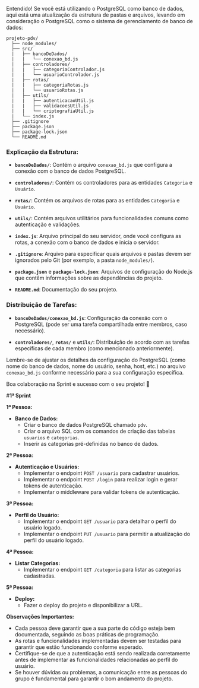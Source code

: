 Entendido! Se você está utilizando o PostgreSQL como banco de dados, aqui está uma atualização da estrutura de pastas e arquivos, levando em consideração o PostgreSQL como o sistema de gerenciamento de banco de dados:

```
projeto-pdv/
  ├── node_modules/
  ├── src/
  |   ├── bancoDeDados/
  |   |   └── conexao_bd.js
  |   ├── controladores/
  |   |   ├── categoriaControlador.js
  |   |   └── usuarioControlador.js
  |   ├── rotas/
  |   |   ├── categoriaRotas.js
  |   |   └── usuarioRotas.js
  |   ├── utils/
  |   |   ├── autenticacaoUtil.js
  |   |   ├── validacoesUtil.js
  |   |   └── criptografiaUtil.js
  |   └── index.js
  ├── .gitignore
  ├── package.json
  ├── package-lock.json
  └── README.md
```

### **Explicação da Estrutura:**

- **`bancoDeDados/`**: Contém o arquivo `conexao_bd.js` que configura a conexão com o banco de dados PostgreSQL.

- **`controladores/`**: Contém os controladores para as entidades `Categoria` e `Usuário`.

- **`rotas/`**: Contém os arquivos de rotas para as entidades `Categoria` e `Usuário`.

- **`utils/`**: Contém arquivos utilitários para funcionalidades comuns como autenticação e validações.

- **`index.js`**: Arquivo principal do seu servidor, onde você configura as rotas, a conexão com o banco de dados e inicia o servidor.

- **`.gitignore`**: Arquivo para especificar quais arquivos e pastas devem ser ignorados pelo Git (por exemplo, a pasta `node_modules/`).

- **`package.json`** e **`package-lock.json`**: Arquivos de configuração do Node.js que contêm informações sobre as dependências do projeto.

- **`README.md`**: Documentação do seu projeto.

### **Distribuição de Tarefas:**

- **`bancoDeDados/conexao_bd.js`**: Configuração da conexão com o PostgreSQL (pode ser uma tarefa compartilhada entre membros, caso necessário).

- **`controladores/`**, **`rotas/`** e **`utils/`**: Distribuição de acordo com as tarefas específicas de cada membro (como mencionado anteriormente).

Lembre-se de ajustar os detalhes da configuração do PostgreSQL (como nome do banco de dados, nome do usuário, senha, host, etc.) no arquivo `conexao_bd.js` conforme necessário para a sua configuração específica.

Boa colaboração na Sprint e sucesso com o seu projeto! 🚀

#**1ª Sprint**

**1ª Pessoa:**
- **Banco de Dados:**
  - Criar o banco de dados PostgreSQL chamado `pdv`.
  - Criar o arquivo SQL com os comandos de criação das tabelas `usuarios` e `categorias`.
  - Inserir as categorias pré-definidas no banco de dados.

**2ª Pessoa:**
- **Autenticação e Usuários:**
  - Implementar o endpoint `POST /usuario` para cadastrar usuários.
  - Implementar o endpoint `POST /login` para realizar login e gerar tokens de autenticação.
  - Implementar o middleware para validar tokens de autenticação.

**3ª Pessoa:**
- **Perfil do Usuário:**
  - Implementar o endpoint `GET /usuario` para detalhar o perfil do usuário logado.
  - Implementar o endpoint `PUT /usuario` para permitir a atualização do perfil do usuário logado.

**4ª Pessoa:**
- **Listar Categorias:**
  - Implementar o endpoint `GET /categoria` para listar as categorias cadastradas.

**5ª Pessoa:**
- **Deploy:**
  - Fazer o deploy do projeto e disponibilizar a URL.

**Observações Importantes:**
- Cada pessoa deve garantir que a sua parte do código esteja bem documentada, seguindo as boas práticas de programação.
- As rotas e funcionalidades implementadas devem ser testadas para garantir que estão funcionando conforme esperado.
- Certifique-se de que a autenticação está sendo realizada corretamente antes de implementar as funcionalidades relacionadas ao perfil do usuário.
- Se houver dúvidas ou problemas, a comunicação entre as pessoas do grupo é fundamental para garantir o bom andamento do projeto.
